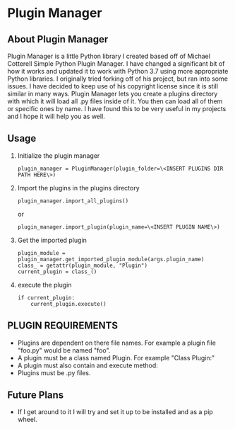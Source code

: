 # Plugin Manager

## About Plugin Manager

Plugin Manager is a little Python library I created based off of Michael Cotterell Simple Python Plugin Manager. I have changed a significant bit of how it works and updated it to work with Python 3.7 using more appropriate Python libraries. I originally tried forking off of his project, but ran into some issues. I have decided to keep use of his copyright license since it is still similar in many ways. Plugin Manager lets you create a plugins directory with which it will load all .py files inside of it. You then can load all of them or specific ones by name. I have found this to be very useful in my projects and I hope it will help you as well.

## Usage

1. Initialize the plugin manager

	``` shell
	plugin_manager = PluginManager(plugin_folder=\<INSERT PLUGINS DIR PATH HERE\>)
	```
	
2. Import the plugins in the plugins directory

	``` shell
	plugin_manager.import_all_plugins()
	```
	
	or
	
	``` shell
	plugin_manager.import_plugin(plugin_name=\<INSERT PLUGIN NAME\>)
	```
3. Get the imported plugin

	```shell
	plugin_module = plugin_manager.get_imported_plugin_module(args.plugin_name)
    class_ = getattr(plugin_module, "Plugin")
    current_plugin = class_()
	```
	
4. execute the plugin

	```shell
    if current_plugin:
        current_plugin.execute()
	```
	
## PLUGIN REQUIREMENTS

- Plugins are dependent on there file names. For example a plugin file "foo.py" would be named "foo".
- A plugin must be a class named Plugin. For example "Class Plugin:"
- A plugin must also contain and execute method:
- Plugins must be .py files.

## Future Plans

- If I get around to it I will try and set it up to be installed and as a pip wheel.
